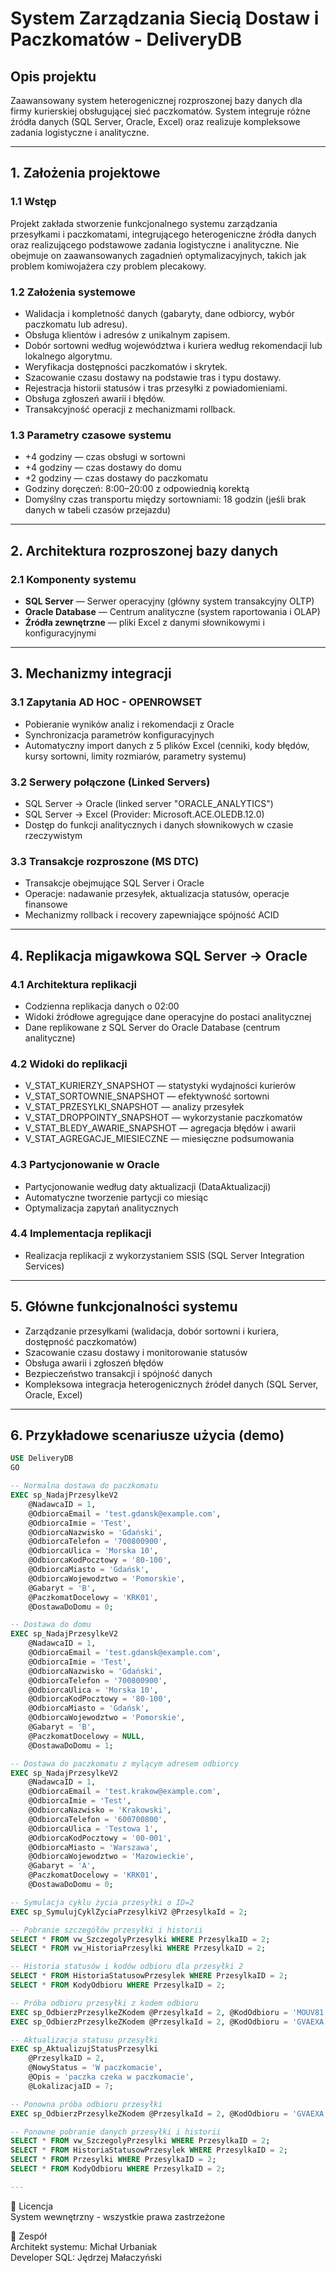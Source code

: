 # System Zarządzania Siecią Dostaw i Paczkomatów - DeliveryDB

## Opis projektu
Zaawansowany system heterogenicznej rozproszonej bazy danych dla firmy kurierskiej obsługującej sieć paczkomatów. System integruje różne źródła danych (SQL Server, Oracle, Excel) oraz realizuje kompleksowe zadania logistyczne i analityczne.

---

## 1. Założenia projektowe

### 1.1 Wstęp
Projekt zakłada stworzenie funkcjonalnego systemu zarządzania przesyłkami i paczkomatami, integrującego heterogeniczne źródła danych oraz realizującego podstawowe zadania logistyczne i analityczne. Nie obejmuje on zaawansowanych zagadnień optymalizacyjnych, takich jak problem komiwojażera czy problem plecakowy.

### 1.2 Założenia systemowe
- Walidacja i kompletność danych (gabaryty, dane odbiorcy, wybór paczkomatu lub adresu).
- Obsługa klientów i adresów z unikalnym zapisem.
- Dobór sortowni według województwa i kuriera według rekomendacji lub lokalnego algorytmu.
- Weryfikacja dostępności paczkomatów i skrytek.
- Szacowanie czasu dostawy na podstawie tras i typu dostawy.
- Rejestracja historii statusów i tras przesyłki z powiadomieniami.
- Obsługa zgłoszeń awarii i błędów.
- Transakcyjność operacji z mechanizmami rollback.

### 1.3 Parametry czasowe systemu
- +4 godziny — czas obsługi w sortowni
- +4 godziny — czas dostawy do domu
- +2 godziny — czas dostawy do paczkomatu
- Godziny doręczeń: 8:00–20:00 z odpowiednią korektą
- Domyślny czas transportu między sortowniami: 18 godzin (jeśli brak danych w tabeli czasów przejazdu)

---

## 2. Architektura rozproszonej bazy danych

### 2.1 Komponenty systemu
- **SQL Server** — Serwer operacyjny (główny system transakcyjny OLTP)
- **Oracle Database** — Centrum analityczne (system raportowania i OLAP)
- **Źródła zewnętrzne** — pliki Excel z danymi słownikowymi i konfiguracyjnymi

---

## 3. Mechanizmy integracji

### 3.1 Zapytania AD HOC - OPENROWSET
- Pobieranie wyników analiz i rekomendacji z Oracle
- Synchronizacja parametrów konfiguracyjnych
- Automatyczny import danych z 5 plików Excel (cenniki, kody błędów, kursy sortowni, limity rozmiarów, parametry systemu)

### 3.2 Serwery połączone (Linked Servers)
- SQL Server → Oracle (linked server "ORACLE_ANALYTICS")
- SQL Server → Excel (Provider: Microsoft.ACE.OLEDB.12.0)
- Dostęp do funkcji analitycznych i danych słownikowych w czasie rzeczywistym

### 3.3 Transakcje rozproszone (MS DTC)
- Transakcje obejmujące SQL Server i Oracle
- Operacje: nadawanie przesyłek, aktualizacja statusów, operacje finansowe
- Mechanizmy rollback i recovery zapewniające spójność ACID

---

## 4. Replikacja migawkowa SQL Server → Oracle

### 4.1 Architektura replikacji
- Codzienna replikacja danych o 02:00
- Widoki źródłowe agregujące dane operacyjne do postaci analitycznej
- Dane replikowane z SQL Server do Oracle Database (centrum analityczne)

### 4.2 Widoki do replikacji
- V_STAT_KURIERZY_SNAPSHOT — statystyki wydajności kurierów
- V_STAT_SORTOWNIE_SNAPSHOT — efektywność sortowni
- V_STAT_PRZESYLKI_SNAPSHOT — analizy przesyłek
- V_STAT_DROPPOINTY_SNAPSHOT — wykorzystanie paczkomatów
- V_STAT_BLEDY_AWARIE_SNAPSHOT — agregacja błędów i awarii
- V_STAT_AGREGACJE_MIESIECZNE — miesięczne podsumowania

### 4.3 Partycjonowanie w Oracle
- Partycjonowanie według daty aktualizacji (DataAktualizacji)
- Automatyczne tworzenie partycji co miesiąc
- Optymalizacja zapytań analitycznych

### 4.4 Implementacja replikacji
- Realizacja replikacji z wykorzystaniem SSIS (SQL Server Integration Services)

---

## 5. Główne funkcjonalności systemu

- Zarządzanie przesyłkami (walidacja, dobór sortowni i kuriera, dostępność paczkomatów)
- Szacowanie czasu dostawy i monitorowanie statusów
- Obsługa awarii i zgłoszeń błędów
- Bezpieczeństwo transakcji i spójność danych
- Kompleksowa integracja heterogenicznych źródeł danych (SQL Server, Oracle, Excel)

---

## 6. Przykładowe scenariusze użycia (demo)

```sql
USE DeliveryDB
GO

-- Normalna dostawa do paczkomatu
EXEC sp_NadajPrzesylkeV2
    @NadawcaID = 1,
    @OdbiorcaEmail = 'test.gdansk@example.com',
    @OdbiorcaImie = 'Test',
    @OdbiorcaNazwisko = 'Gdański',
    @OdbiorcaTelefon = '700800900',
    @OdbiorcaUlica = 'Morska 10',
    @OdbiorcaKodPocztowy = '80-100',
    @OdbiorcaMiasto = 'Gdańsk',
    @OdbiorcaWojewodztwo = 'Pomorskie',
    @Gabaryt = 'B',
    @PaczkomatDocelowy = 'KRK01',
    @DostawaDoDomu = 0;

-- Dostawa do domu
EXEC sp_NadajPrzesylkeV2
    @NadawcaID = 1, 
    @OdbiorcaEmail = 'test.gdansk@example.com',
    @OdbiorcaImie = 'Test',
    @OdbiorcaNazwisko = 'Gdański',
    @OdbiorcaTelefon = '700800900',
    @OdbiorcaUlica = 'Morska 10',
    @OdbiorcaKodPocztowy = '80-100',
    @OdbiorcaMiasto = 'Gdańsk',
    @OdbiorcaWojewodztwo = 'Pomorskie',
    @Gabaryt = 'B',
    @PaczkomatDocelowy = NULL,
    @DostawaDoDomu = 1;

-- Dostawa do paczkomatu z mylącym adresem odbiorcy
EXEC sp_NadajPrzesylkeV2
    @NadawcaID = 1, 
    @OdbiorcaEmail = 'test.krakow@example.com',
    @OdbiorcaImie = 'Test',
    @OdbiorcaNazwisko = 'Krakowski',
    @OdbiorcaTelefon = '600700800',
    @OdbiorcaUlica = 'Testowa 1',
    @OdbiorcaKodPocztowy = '00-001',
    @OdbiorcaMiasto = 'Warszawa',
    @OdbiorcaWojewodztwo = 'Mazowieckie',
    @Gabaryt = 'A',
    @PaczkomatDocelowy = 'KRK01',
    @DostawaDoDomu = 0;

-- Symulacja cyklu życia przesyłki o ID=2
EXEC sp_SymulujCyklZyciaPrzesylkiV2 @PrzesylkaId = 2;

-- Pobranie szczegółów przesyłki i historii
SELECT * FROM vw_SzczegolyPrzesylki WHERE PrzesylkaID = 2;
SELECT * FROM vw_HistoriaPrzesylki WHERE PrzesylkaID = 2;

-- Historia statusów i kodów odbioru dla przesyłki 2
SELECT * FROM HistoriaStatusowPrzesylek WHERE PrzesylkaID = 2;
SELECT * FROM KodyOdbioru WHERE PrzesylkaID = 2;

-- Próba odbioru przesyłki z kodem odbioru
EXEC sp_OdbierzPrzesylkeZKodem @PrzesylkaId = 2, @KodOdbioru = 'MOUV81';
EXEC sp_OdbierzPrzesylkeZKodem @PrzesylkaId = 2, @KodOdbioru = 'GVAEXA';

-- Aktualizacja statusu przesyłki
EXEC sp_AktualizujStatusPrzesylki 
    @PrzesylkaID = 2,
    @NowyStatus = 'W paczkomacie',
    @Opis = 'paczka czeka w paczkomacie',
    @LokalizacjaID = 7;

-- Ponowna próba odbioru przesyłki
EXEC sp_OdbierzPrzesylkeZKodem @PrzesylkaId = 2, @KodOdbioru = 'GVAEXA';

-- Ponowne pobranie danych przesyłki i historii
SELECT * FROM vw_SzczegolyPrzesylki WHERE PrzesylkaID = 2;
SELECT * FROM HistoriaStatusowPrzesylek WHERE PrzesylkaID = 2;
SELECT * FROM Przesylki WHERE PrzesylkaID = 2;
SELECT * FROM KodyOdbioru WHERE PrzesylkaID = 2;

---
```
📄 Licencja  
System wewnętrzny - wszystkie prawa zastrzeżone

👥 Zespół  
Architekt systemu: Michał Urbaniak  
Developer SQL: Jędrzej Małaczyński

